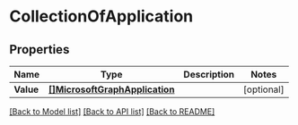 # CollectionOfApplication

## Properties

Name | Type | Description | Notes
------------ | ------------- | ------------- | -------------
**Value** | [**[]MicrosoftGraphApplication**](microsoft.graph.application.md) |  | [optional] 

[[Back to Model list]](../README.md#documentation-for-models) [[Back to API list]](../README.md#documentation-for-api-endpoints) [[Back to README]](../README.md)


